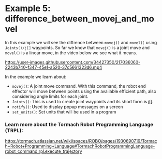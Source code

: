 # Example 5: difference_between_movej_and_movel
In this example we will see the diffrence between `movej()` and `movel()` using `Joints()/j[]` waypoints.
So far we know that  `movej()` is a joint move and `movel()` is a linear move, in the video below we see what it means.

https://user-images.githubusercontent.com/34427350/217036060-2243b740-f347-45e1-a520-37c5661323d6.mp4

In the example we learn about:

* `movej()`: A joint move command. With this command, the robot end effector will move between points using the available efficient path, also considering angle limits for each joint.
* `Joints()`: This is used to create joint waypoints and its short form is j[].
* `notify()`: Used to display popup messages on a screen
* `set_units()`: Set units that will be used in a program

### Learn more about the Tormach Robot Programming Language (TRPL):
https://tormach.atlassian.net/wiki/spaces/ROBO/pages/1930690719/Tormach+Robot+Programming+Language#TormachRobotProgrammingLanguage-robot_command.rpl.execute_trajectory
